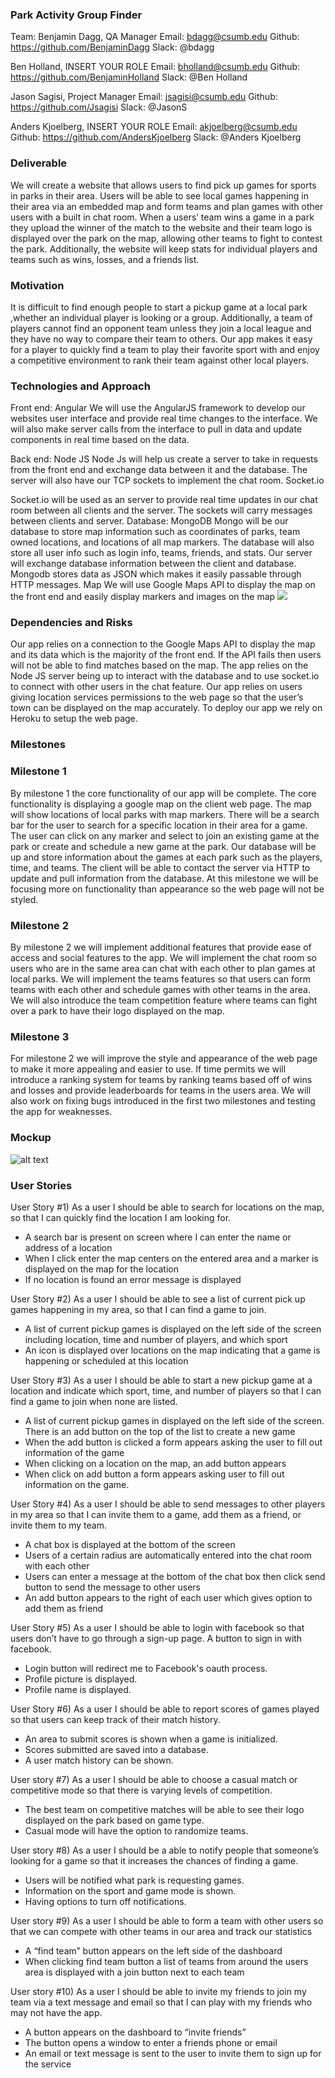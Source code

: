 
### **Park Activity Group Finder**

Team:
Benjamin Dagg, QA Manager
Email: bdagg@csumb.edu
Github: https://github.com/BenjaminDagg
Slack: @bdagg

Ben Holland, INSERT YOUR ROLE
Email: bholland@csumb.edu
Github: https://github.com/BenjaminHolland
Slack: @Ben Holland

Jason Sagisi, Project Manager
Email: jsagisi@csumb.edu
Github: https://github.com/Jsagisi
Slack: @JasonS

Anders Kjoelberg, INSERT YOUR ROLE
Email: akjoelberg@csumb.edu
Github: https://github.com/AndersKjoelberg
Slack: @Anders Kjoelberg

### Deliverable 

We will create a website that allows users to find pick up games for sports in parks in their area. Users will be able to see local games happening in their area via an embedded map and form teams and plan games with other users with a built in chat room. When a users’ team wins a game in a park they upload the winner of the match to the website and their team logo is displayed over the park on the map, allowing other teams to fight to contest the park. Additionally, the website will keep stats for individual players and teams such as wins, losses, and a friends list.

### Motivation

It is difficult to find enough people to start a pickup game  at a local park ,whether an individual player is looking or a group. Additionally, a team of players cannot find an opponent team unless they join a local league and they have no way to compare their team to others. Our app makes it easy for a player to quickly find a team to play their favorite sport with and enjoy a competitive environment to rank their team against other local players.

### Technologies and Approach

Front end: Angular
We will use the AngularJS framework to develop our websites user interface and provide real time changes to the interface. We will also make server calls from the interface to pull in data and update components in real time based on the data.

Back end: Node JS
Node Js will help us create a server to take in requests from the front end and exchange data between it and the database. The server will also have our TCP sockets to implement the chat room.
Socket.io

Socket.io will be used as an server to provide real time updates in our chat room between all clients and the server. The sockets will carry messages between clients and server.
Database: MongoDB
Mongo will be our database to store map information such as coordinates of parks, team owned locations, and locations of all map markers. The database will also store all user info such as login info, teams, friends, and stats. Our server will exchange database information between the client and database. Mongodb stores data as JSON which makes it easily passable through HTTP messages.
Map
We will use Google Maps API to display the map on the front end and easily display markers and images on the map
![](https://github.com/Jsagisi/CST438-Group-Project/blob/master/design.jpg)
 



### Dependencies and Risks

Our app relies on a connection to the Google Maps API to display the map and its data which is the majority of the front end. If the API fails then users will not be able to find matches based on the map. The app relies on the Node JS server being up to interact with the database and to use socket.io to connect with other users in the chat feature. Our app relies on users giving location services permissions to the web page so that the user’s town can be displayed on the map accurately. To deploy our app we rely on Heroku to setup the web page.

### Milestones

### Milestone 1
By milestone 1 the core functionality of our app will be complete. The core functionality is displaying a google map on the client web page. The map will show locations of local parks with map markers. There will be a search bar for the user to search for a specific location in their area for a game. The user can click on any marker and select to join an existing game at the park or create and schedule a new game at the park. Our database will be up and store information about the games at each park such as the players, time, and teams. The client will be able to contact the server via HTTP to update and pull information from the database. At this milestone we will be focusing more on functionality than appearance so the web page will not be styled.

### Milestone 2
By milestone 2 we will implement additional features that provide ease of access and social features to the app. We will implement the chat room so users who are in the same area can chat with each other to plan games at local parks. We will implement the teams features so that users can form teams with each other and schedule games with other teams in the area. We will also introduce the team competition feature where teams can fight over a park to have their logo displayed on the map.

### Milestone 3
For milestone 2 we will improve the style and appearance of the web page to make it more appealing and easier to use. If time permits we will introduce a ranking system for teams by ranking teams based off of wins and losses and provide leaderboards for teams in the users area. We will also work on fixing bugs introduced in the first two milestones and testing the app for weaknesses. 

### Mockup

![alt text](https://github.com/Jsagisi/CST438-Group-Project/blob/master/mockup.jpg)

### User Stories

User Story #1) As a user I should be able to search for locations on the map, so that I can quickly find the location I am looking for.

* A search bar is present on screen where I can enter the name or address of a location
* When I click enter the map centers on the entered area and a marker is displayed on the map for the location
* If no location is found an error message is displayed

User Story #2) As a user I should be able to see a list of current pick up games happening in my area, so that I can find a game to join.
* A list of current pickup games is displayed on the left side of the screen including location, time and number of players, and which sport
* An icon is displayed over locations on the map indicating that a game is happening or scheduled at this location

User Story #3) As a user I should be able to start a new pickup game at a location and indicate which sport, time, and number of players so that I can find a game to join when none are listed.
* A list of current pickup games in displayed on the left side of the screen. There is an add button on the top of the list to create a new game
* When the add button is clicked a form appears asking the user to fill out information of the game
* When clicking on a location on the map, an add button appears 
* When click on add button a form appears asking user to fill out information on the game.

User Story #4) As a user I should be able to send messages to other players in my area so that I can invite them to a game, add them as a friend, or invite them to my team.
* A chat box is displayed at the bottom of the screen 
* Users of a certain radius are automatically entered into the chat room with each other
* Users can enter a message at the bottom of the chat box then click send button to send the message to other users
* An add button appears to the right of each user which gives option to add them as friend 

User Story #5) As a user I should be able to login with facebook so that users don’t have to go through a sign-up page.
A button to sign in with facebook.
* Login button will redirect me to Facebook's oauth process.
* Profile picture is displayed.
* Profile name is displayed.

User Story #6) As a user I should be able to report scores of games played so that users can keep track of their match history.
* An area to submit scores is shown when a game is initialized.
* Scores submitted are saved into a database.
* A user match history can be shown.

User story #7) As a user I should be able to choose a casual match or competitive mode so that there is varying levels of competition.
* The best team on competitive matches will be able to see their logo displayed on the park based on game type.
* Casual mode will have the option to randomize teams.

User story #8) As a user I should be a able to notify people that someone’s looking for a game so that it increases the chances of finding a game.
* Users will be notified what park is requesting games.
* Information on the sport and game mode is shown.
* Having options to turn off notifications.

User story #9) As a user I should be able to form a team with other users so that we can compete with other teams in our area and track our statistics
* A “find team” button appears on the left side of the dashboard
* When clicking find team button a list of teams from around the users area is displayed with a join button next to each team


User story #10) As a user I should be able to invite my friends to join my team via a text message and email so that I can play with my friends who may not have the app.
* A button appears on the dashboard to “invite friends”
* The button opens a window to enter a friends phone or email
* An email or text message is sent to the user to invite them to sign up for the service

